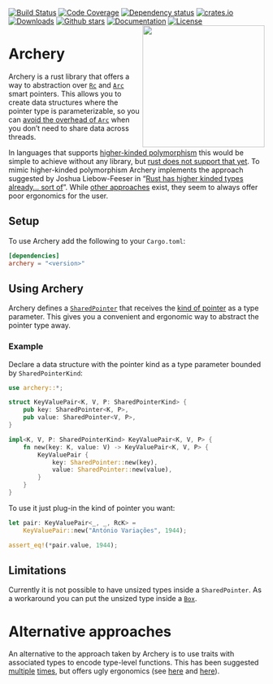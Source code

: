 [![Build Status](https://travis-ci.org/orium/archery.svg?branch=master)](https://travis-ci.org/orium/archery)
[![Code Coverage](https://codecov.io/gh/orium/archery/branch/master/graph/badge.svg)](https://codecov.io/gh/orium/archery)
[![Dependency status](https://deps.rs/repo/github/orium/archery/status.svg)](https://deps.rs/repo/github/orium/archery)
[![crates.io](https://img.shields.io/crates/v/archery.svg)](https://crates.io/crates/archery)
[![Downloads](https://img.shields.io/crates/d/archery.svg)](https://crates.io/crates/archery)
[![Github stars](https://img.shields.io/github/stars/orium/archery.svg?logo=github)](https://github.com/orium/archery/stargazers)
[![Documentation](https://docs.rs/archery/badge.svg)](https://docs.rs/archery/)
[![License](https://img.shields.io/crates/l/archery.svg)](./LICENSE.md)
<img src="https://raw.githubusercontent.com/orium/archery/master/images/archery.svg?sanitize=true" width="240" align="right">

# Archery

Archery is a rust library that offers a way to abstraction over
[`Rc`](https://doc.rust-lang.org/std/rc/struct.Rc.html) and
[`Arc`](https://doc.rust-lang.org/std/sync/struct.Arc.html) smart pointers.
This allows you to create data structures where the pointer type is parameterizable, so you can
[avoid the overhead of `Arc`](https://doc.rust-lang.org/std/sync/struct.Arc.html#thread-safety)
when you don’t need to share data across threads.

In languages that supports
[higher-kinded polymorphism](https://en.wikipedia.org/wiki/Type_class#Higher-kinded_polymorphism)
this would be simple to achieve without any library, but
[rust does not support that yet](https://github.com/rust-lang/rfcs/issues/324).
To mimic higher-kinded polymorphism Archery implements the approach suggested by
Joshua Liebow-Feeser in
“[Rust has higher kinded types already… sort of](https://joshlf.com/post/2018/10/18/rust-higher-kinded-types-already/)”.
While [other approaches](#alternative-approaches) exist, they seem to always offer poor
ergonomics for the user.

## Setup

To use Archery add the following to your `Cargo.toml`:

```toml
[dependencies]
archery = "<version>"
```

## Using Archery

Archery defines a [`SharedPointer`](https://docs.rs/archery/latest/archery/shared_pointer/struct.SharedPointer.html)
that receives the [kind of pointer](https://docs.rs/archery/latest/archery/shared_pointer/kind/trait.SharedPointerKind.html)
as a type parameter.  This gives you a convenient and ergonomic way to abstract the pointer
type away.

### Example

Declare a data structure with the pointer kind as a type parameter bounded by
`SharedPointerKind`:

```rust
use archery::*;

struct KeyValuePair<K, V, P: SharedPointerKind> {
    pub key: SharedPointer<K, P>,
    pub value: SharedPointer<V, P>,
}

impl<K, V, P: SharedPointerKind> KeyValuePair<K, V, P> {
    fn new(key: K, value: V) -> KeyValuePair<K, V, P> {
        KeyValuePair {
            key: SharedPointer::new(key),
            value: SharedPointer::new(value),
        }
    }
}
```

To use it just plug-in the kind of pointer you want:

```rust
let pair: KeyValuePair<_, _, RcK> =
    KeyValuePair::new("António Variações", 1944);

assert_eq!(*pair.value, 1944);
```

## Limitations

Currently it is not possible to have unsized types inside a `SharedPointer`.  As a workaround
you can put the unsized type inside a
[`Box`](https://doc.rust-lang.org/std/boxed/struct.Box.html).

# Alternative approaches

An alternative to the approach taken by Archery is to use traits with associated types to encode
type-level functions.  This has been suggested
[multiple](https://github.com/orium/rpds/issues/7#issuecomment-362635901)
[times](https://joshlf.com/post/2018/10/18/rust-higher-kinded-types-already/#comment-4160863400),
but offers ugly ergonomics (see
[here](https://github.com/Marwes/rpds/blob/e482d5abbaa6c876d7c624e497affe7299bbeece/src/sequence/vector/mod.rs#L153)
and [here](https://github.com/Marwes/rpds/blob/e482d5abbaa6c876d7c624e497affe7299bbeece/src/sequence/vector/mod.rs#L249)).
